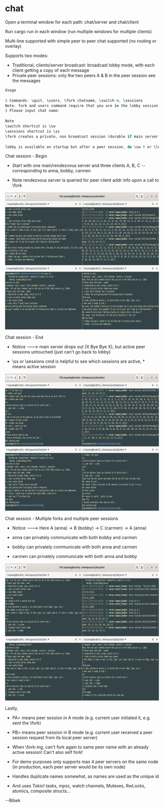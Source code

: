 # chat

Open a terminal window for each path: chat/server and chat/client

Run cargo run in each window (run multiple windows for multiple clients)

Multi-line supported with simple peer to peer chat supported (no routing or overlay)

Supports two modes: 

* Traditional, clients/server broadcast: broadcast lobby mode, with each client getting a copy of each message
* Private peer sessions: only the two peers A & B in the peer session see the messages

```rust
Usage

$ Commands: \quit, \users, \fork chatname, \switch n, \sessions
Note: fork and users command require that you are in the lobby session e.g. \lobby
$ Please input chat name:

Note
\switch shortcut is \sw
\sessions shortcut is \ss
\fork creates a private, non broadcast session (durable if main server drops)

lobby is available on startup but after a peer session, do \sw 0 or \lob or \lobby
```

Chat session - Begin

* Start with one main/rendezvous server and three clients A, B, C -- corresponding to anna, bobby, carmen

* Note rendezvous server is queried for peer client addr info upon a call to \fork

<p float="left">
  <img src='images/chat1.png' width='845' height='450'/> 
</p>


Chat session - End

* Notice ---> main server drops out (X Bye Bye X), but active peer sessions untouched (just can't go back to lobby)

* \ss or \sessions cmd is helpful to see which sessions are active, * means active session

<p float="left">
  <img src='images/chat2.png' width='845' height='450'/> 
</p>


Chat session - Multiple forks and multiple peer sessions

* Notice ---> Here A (anna) -> B (bobby) -> C (carmen) -> A (anna)

* anna can privately communicate with both bobby and carmen

* bobby can privately communicate with both anna and carmen

* carmen can privately communicate with both anna and bobby

<p float="left">
  <img src='images/chat3.png' width='845' height='450'/> 
</p>


Lastly,

* PA> means peer session in A mode (e.g. current user initiated it, e.g. sent the \fork)

* PB> means peer session in B mode (e.g. current user received a peer session request from its local peer server)

* When \fork-ing, can't fork again to same peer name with an already active session! Can't also self fork!

* For demo purposes only supports max 4 peer servers on the same node (in production, each peer server would be its own node)

* Handles duplicate names somewhat, as names are used as the unique id

* And uses Tokio! tasks, mpsc, watch channels, Mutexes, RwLocks, atomics, composite structs...

--Bibek
